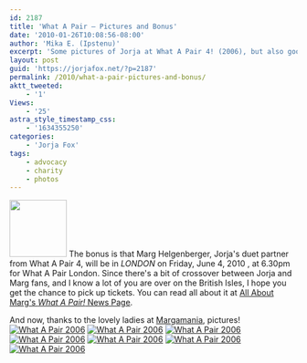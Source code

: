 ```yaml
---
id: 2187
title: 'What A Pair — Pictures and Bonus'
date: '2010-01-26T10:08:56-08:00'
author: 'Mika E. (Ipstenu)'
excerpt: 'Some pictures of Jorja at What A Pair 4! (2006), but also good news for Marg fans in the UK!'
layout: post
guid: 'https://jorjafox.net/?p=2187'
permalink: /2010/what-a-pair-pictures-and-bonus/
aktt_tweeted:
    - '1'
Views:
    - '25'
astra_style_timestamp_css:
    - '1634355250'
categories:
    - 'Jorja Fox'
tags:
    - advocacy
    - charity
    - photos
---
```


<img src="//static.jorjafox.net/wordpress/2010/01/whatapair-cover-100x100.jpg" alt="" title="whatapair-cover" width="100" height="100" class="alignleft size-thumbnail wp-image-2188" /> The bonus is that Marg Helgenberger, Jorja's duet partner from What A Pair 4, will be in <em>LONDON</em> on Friday, June 4, 2010 , at 6.30pm for What A Pair London.  Since there's a bit of crossover between Jorja and Marg fans, and I know a lot of you are over on the British Isles, I hope you get the chance to pick up tickets.  You can read all about it at <a href="http://allaboutmarg.com/wordp/index.php/marg-beneath-the-surface/the-many-faces-of-marg/marg-the-philanthropist/highlights-of-marg%E2%80%99s-charity-involvement/what-a-pair/">All About Marg's <em>What A Pair!</em> News Page</a>.

And now, thanks to the lovely ladies at <a href="http://www.margamania.net/">Margamania</a>, pictures!
<a href="https://jorjafox.net/gallery/pub/advocacy/20060611-pair/mamawap-005.jpg"><img class="ZenphotoPress_thumb " alt="What A Pair 2006" title="What A Pair 2006" src="https://jorjafox.net/gallery/cache/pub/advocacy/20060611-pair/mamawap-005_200_cw200_ch200_thumb.jpg"  /></a> <a href="https://jorjafox.net/gallery/pub/advocacy/20060611-pair/mamawap-004.jpg"><img class="ZenphotoPress_thumb " alt="What A Pair 2006" title="What A Pair 2006" src="https://jorjafox.net/gallery/cache/pub/advocacy/20060611-pair/mamawap-004_200_cw200_ch200_thumb.jpg"  /></a> <a href="https://jorjafox.net/gallery/pub/advocacy/20060611-pair/mamawap-001.jpg"><img class="ZenphotoPress_thumb " alt="What A Pair 2006" title="What A Pair 2006" src="https://jorjafox.net/gallery/cache/pub/advocacy/20060611-pair/mamawap-001_200_cw200_ch200_thumb.jpg"  /></a> <a href="https://jorjafox.net/gallery/pub/advocacy/20060611-pair/mamawap-003.jpg"><img class="ZenphotoPress_thumb " alt="What A Pair 2006" title="What A Pair 2006" src="https://jorjafox.net/gallery/cache/pub/advocacy/20060611-pair/mamawap-003_200_cw200_ch200_thumb.jpg"  /></a> <a href="https://jorjafox.net/gallery/pub/advocacy/20060611-pair/mamawap-007.jpg"><img class="ZenphotoPress_thumb " alt="What A Pair 2006" title="What A Pair 2006" src="https://jorjafox.net/gallery/cache/pub/advocacy/20060611-pair/mamawap-007_200_cw200_ch200_thumb.jpg"  /></a> <a href="https://jorjafox.net/gallery/pub/advocacy/20060611-pair/mamawap-006.jpg"><img class="ZenphotoPress_thumb " alt="What A Pair 2006" title="What A Pair 2006" src="https://jorjafox.net/gallery/cache/pub/advocacy/20060611-pair/mamawap-006_200_cw200_ch200_thumb.jpg"  /></a> <a href="https://jorjafox.net/gallery/pub/advocacy/20060611-pair/mamawap-002.jpg"><img class="ZenphotoPress_thumb " alt="What A Pair 2006" title="What A Pair 2006" src="https://jorjafox.net/gallery/cache/pub/advocacy/20060611-pair/mamawap-002_200_cw200_ch200_thumb.jpg"  /></a>
